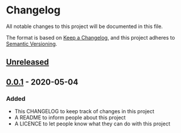# Changelog

All notable changes to this project will be documented in this file.

The format is based on [Keep a Changelog](https://keepachangelog.com/en/1.0.0/),
and this project adheres to [Semantic Versioning](https://semver.org/spec/v2.0.0.html).

## [Unreleased]

## [0.0.1] - 2020-05-04

### Added

- This CHANGELOG to keep track of changes in this project
- A README to inform people about this project
- A LICENCE to let people know what they can do with this project

[unreleased]: https://github.com/aideng1694/ProjectSetup/compare/v0.0.1...HEAD
<!-- [0.0.2]: https://github.com/aideng1694/ProjectSetup/compare/v0.0.1...v0.0.2 -->
[0.0.1]: https://github.com/aideng1694/ProjectSetup/releases/tag/v0.0.1

